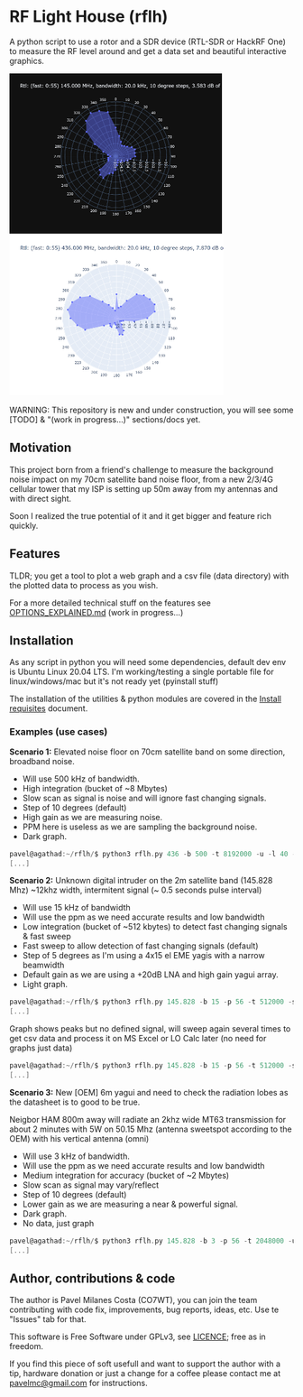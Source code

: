 # RF Light House (rflh)

A python script to use a rotor and a SDR device (RTL-SDR or HackRF One) to measure the RF level around and get a data set and beautiful interactive graphics.

![background noise measurement 145 Mhz](/imgs/145.png) ![background noise measurement 436 Mhz](/imgs/436.png)

WARNING: This repository is new and under construction, you will see some [TODO] & "(work in progress...)" sections/docs yet.

## Motivation

This project born from a friend's challenge to measure the background noise impact on my 70cm satellite band noise floor, from a new 2/3/4G cellular tower that my ISP is setting up 50m away from my antennas and with direct sight.

Soon I realized the true potential of it and it get bigger and feature rich quickly.

## Features

TLDR; you get a tool to plot a web graph and a csv file (data directory) with the plotted data to process as you wish.

For a more detailed technical stuff on the features see [OPTIONS_EXPLAINED.md](OPTIONS_EXPLAINED.md) (work in progress...)

## Installation

As any script in python you will need some dependencies, default dev env is Ubuntu Linux 20.04 LTS. I'm working/testing a single portable file for linux/windows/mac but it's not ready yet (pyinstall stuff)

The installation of the utilities & python modules are covered in the [Install requisites](INSTALL_REQUISITES.md) document.

### Examples (use cases)

**Scenario 1:** Elevated noise floor on 70cm satellite band on some direction, broadband noise.

- Will use 500 kHz of bandwidth.
- High integration (bucket of ~8 Mbytes)
- Slow scan as signal is noise and will ignore fast changing signals.
- Step of 10 degrees (default)
- High gain as we are measuring noise.
- PPM here is useless as we are sampling the background noise.
- Dark graph.

```h
pavel@agathad:~/rflh/$ python3 rflh.py 436 -b 500 -t 8192000 -u -l 40 -k
[...]
```

**Scenario 2:** Unknown digital intruder on the 2m satellite band (145.828 Mhz) ~12khz width, intermitent signal (~ 0.5 seconds pulse interval)

- Will use 15 kHz of bandwidth
- Will use the ppm as we need accurate results and low bandwidth
- Low integration (bucket of ~512 kbytes) to detect fast changing signals & fast sweep
- Fast sweep to allow detection of fast changing signals (default)
- Step of 5 degrees as I'm using a 4x15 el EME yagis with a narrow beamwidth
- Default gain as we are using a +20dB LNA and high gain yagui array.
- Light graph.

```h
pavel@agathad:~/rflh/$ python3 rflh.py 145.828 -b 15 -p 56 -t 512000 -s 5
[...]
```

Graph shows peaks but no defined signal, will sweep again several times to get csv data and process it on MS Excel or LO Calc later (no need for graphs just data)

```h
pavel@agathad:~/rflh/$ python3 rflh.py 145.828 -b 15 -p 56 -t 512000 -s 5 -j
[...]
```

**Scenario 3:** New [OEM] 6m yagui and need to check the radiation lobes as the datasheet is to good to be true.

Neigbor HAM 800m away will radiate an 2khz wide MT63 transmission for about 2 minutes with 5W on 50.15 Mhz (antenna sweetspot according to the OEM) with his vertical antenna (omni)

- Will use 3 kHz of bandwidth.
- Will use the ppm as we need accurate results and low bandwidth
- Medium integration for accuracy (bucket of ~2 Mbytes)
- Slow scan as signal may vary/reflect
- Step of 10 degrees (default)
- Lower gain as we are measuring a near & powerful signal.
- Dark graph.
- No data, just graph

```h
pavel@agathad:~/rflh/$ python3 rflh.py 145.828 -b 3 -p 56 -t 2048000 -u -l 14 -n
[...]
```

## Author, contributions & code

The author is Pavel Milanes Costa (CO7WT), you can join the team contributing with code fix, improvements, bug reports, ideas, etc. Use te "Issues" tab for that.

This software is Free Software under GPLv3, see [LICENCE](LICENSE.GPLv3); free as in freedom.

If you find this piece of soft usefull and want to support the author with a tip, hardware donation or just a change for a coffee please contact me at pavelmc@gmail.com for instructions.
